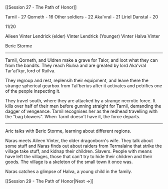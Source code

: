 [[Session 27 - The Path of Honor]]

Tarnil - 27
Qorneth - 16
Other soldiers - 22
Aka'vral - 21
Liriel Danstal - 20

11/20


Aileen Vinter
Lendrick (elder) Vinter
Lendrick (Younger) Vinter
Halva Vinter

Beric Storme

---

Tarnil, Qorneth, and Uldren make a grave for Talor, and loot what they can from the bandits. They reach Riulva and are greated by lord Aka'vral Tar'at'kyr, lord of Ruilva. 

They regroup and rest, replensih their equipment, and leave there the strange spherical gearbox from Tal'berius after it activates and petrifies one of the people inspecting it.

They travel south, where they are attacked by a strange necrotic force. It kills over half of their men before gunning straight for Tarnil, demanding the dagger of vengeance. Tarnil recognises her as the redhead travelling with the "bag blowers". When Tarnil doesn't have it, the force departs.

---
Aric talks with Beric Storme, learning about different regions.

Naras meets Aileen Vinter, the older dragonborn's wife. They talk about some stuff and Naras finds out about raiders from Termalaine that strike the village take stuff, and kidnap their children. Slavers. People with means have left the villages, those that can't try to hide their children and their goods. The village is a skeleton of the small town it once was.

Naras catches a glimpse of Halva, a young child in the family. 


[[Session 29 - The Path of Honor|Next ->]]